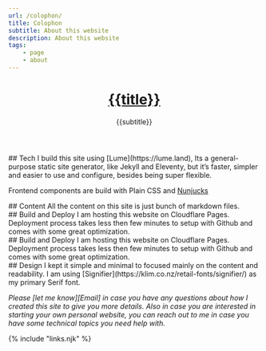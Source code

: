 ```yaml
---
url: /colophon/
title: Colophon
subtitle: About this website
description: About this website
tags:
    - page
    - about
---
```


<header>

# [{{title}}](/)

{{subtitle}}

</header>

<section>


</section>

<section>
## Tech
I build this site using [Lume](https://lume.land), Its a general-purpose static site generator, like Jekyll and Eleventy, but it’s faster, simpler and easier to use and configure, besides being super flexible.

Frontend components are build with Plain CSS and [Nunjucks](https://mozilla.github.io/nunjucks/)

</section>

<section>
## Content
All the content on this site is just bunch of markdown files. 

</section>

<section>
## Build and Deploy
I am hosting this website on Cloudflare Pages. Deployment process takes less then few minutes to setup with Github and comes with some great optimization.

</section>


<section>
## Build and Deploy
I am hosting this website on Cloudflare Pages. Deployment process takes less then few minutes to setup with Github and comes with some great optimization.

</section>

<section>
## Design
I kept it simple and minimal to focused mainly on the content and readability. I am using [Signifier](https://klim.co.nz/retail-fonts/signifier/) as my primary Serif font.
</section>

<footer>

_Please [let me know][Email] in case you have any questions about how I created this site to give you more details. Also in case you are interested in starting your own personal website, you can reach out to me in case you have some technical topics you need help with._

</footer>

{% include "links.njk" %}
